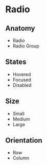 # Radio

## Anatomy

-   Radio
-   Radio Group

## States

-   Hovered
-   Focused
-   Disabled

## Size

-   Small
-   Medium
-   Large

## Orientation

-   Row
-   Column

